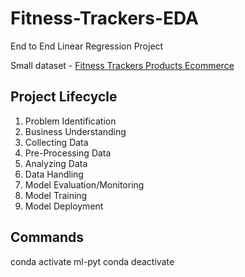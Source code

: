 # Fitness-Trackers-EDA
End to End Linear Regression Project

Small dataset - [Fitness Trackers Products Ecommerce](https://www.kaggle.com/datasets/arnabchaki/fitness-trackers-products-ecommerce)

## Project Lifecycle

1. Problem Identification
2. Business Understanding
3. Collecting Data
4. Pre-Processing Data
5. Analyzing Data
6. Data Handling
7. Model Evaluation/Monitoring
8. Model Training
9. Model Deployment

## Commands

conda activate ml-pyt
conda deactivate